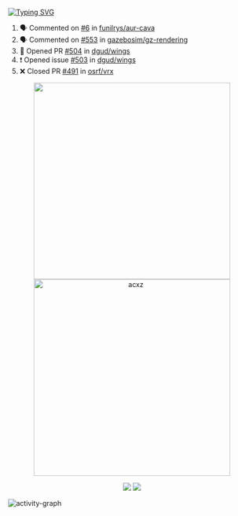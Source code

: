 [![Typing SVG](https://readme-typing-svg.herokuapp.com?size=16&color=AFFFA3&multiline=true&height=75&lines=contributing+to+robotics%2Faerospace%2Fml%2Fgpu+software;packaging+it+for+archlinux;ricer)](https://git.io/typing-svg)

<!--START_SECTION:activity-->
1. 🗣 Commented on [#6](https://github.com/funilrys/aur-cava/issues/6) in [funilrys/aur-cava](https://github.com/funilrys/aur-cava)
2. 🗣 Commented on [#553](https://github.com/gazebosim/gz-rendering/issues/553) in [gazebosim/gz-rendering](https://github.com/gazebosim/gz-rendering)
3. 💪 Opened PR [#504](https://github.com/dgud/wings/pull/504) in [dgud/wings](https://github.com/dgud/wings)
4. ❗️ Opened issue [#503](https://github.com/dgud/wings/issues/503) in [dgud/wings](https://github.com/dgud/wings)
5. ❌ Closed PR [#491](https://github.com/osrf/vrx/pull/491) in [osrf/vrx](https://github.com/osrf/vrx)
<!--END_SECTION:activity-->

<p align="center">
  <img width="400em" src=https://github-readme-stats.vercel.app/api?username=acxz&include_all_commits=true&show_icons=true />
  <img width="400em" src="https://github-readme-streak-stats.herokuapp.com/?user=acxz&" alt="acxz" />
</p>

<p align="center">
  <img src=https://github-readme-stats.vercel.app/api/top-langs/?username=acxz&layout=compact />
  <img src=https://github-profile-trophy.vercel.app/?username=acxz&row=2&column=4 />
</p>

![activity-graph](https://activity-graph.herokuapp.com/graph?username=acxz&theme=aqua)
